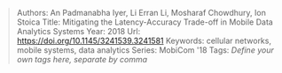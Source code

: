 > Authors: An Padmanabha Iyer, Li Erran Li, Mosharaf Chowdhury, Ion Stoica
> Title: Mitigating the Latency-Accuracy Trade-off in Mobile Data Analytics Systems
> Year: 2018
> Url: https://doi.org/10.1145/3241539.3241581
> Keywords: cellular networks, mobile systems, data analytics
> Series: MobiCom '18
> Tags: *Define your own tags here, separate by comma*